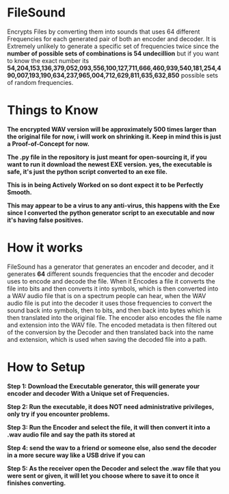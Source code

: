 # **FileSound**
Encrypts Files by converting them into sounds that uses 64 different Frequencies for each generated pair of both an encoder and decoder.
It is Extremely unlikely to generate a specific set of frequencies twice since the **number of possible sets of combinations is 54 undecillion**
but if you want to know the exact number its **54,204,153,136,379,052,093,556,100,127,711,666,460,939,540,181,254,490,007,193,190,634,237,965,004,712,629,811,635,632,850**
possible sets of random frequencies.

# **Things to Know**
**The encrypted WAV version will be approximately 500 times larger than the original file
for now, i will work on shrinking it. Keep in mind this is just a Proof-of-Concept for now.**

**The .py file in the repository is just meant for open-sourcing it, if you want to run it download the newest EXE version.
yes, the executable is safe, it's just the python script converted to an exe file.**

**This is in being Actively Worked on so dont expect it to be Perfectly Smooth.**

**This may appear to be a virus to any anti-virus, this happens with the Exe since I converted the
python generator script to an executable and now it's having false positives.**

# **How it works**

FileSound has a generator that generates an encoder and decoder, and it generates **64** different sounds frequencies 
that the encoder and decoder uses to encode and decode the file.
When it Encodes a file it converts the file into bits and then converts it into symbols, 
which is then converted into a WAV audio file that is on a spectrum people can hear, when the WAV audio file is
put into the decoder it uses those frequencies to convert the sound back into symbols, then to bits,
and then back into bytes which is then translated into the original file.
The encoder also encodes the file name and extension into the WAV file. The encoded metadata is then filtered out
of the conversion by the Decoder and then translated back into the name and extension,
which is used when saving the decoded file into a path.

# **How to Setup**

**Step 1: Download the Executable generator, this will generate your encoder and decoder
With a Unique set of Frequencies.**

**Step 2: Run the executable, it does NOT need administrative privileges, only try if you encounter problems.**

**Step 3: Run the Encoder and select the file, it will then convert it into a .wav audio file and say the path its stored at**

**Step 4: send the wav to a friend or someone else, also send the decoder in a more secure way like a USB drive if
you can**

**Step 5: As the receiver open the Decoder and select the .wav file that you were sent or given, it will let you choose where
to save it to once it finishes converting.**
